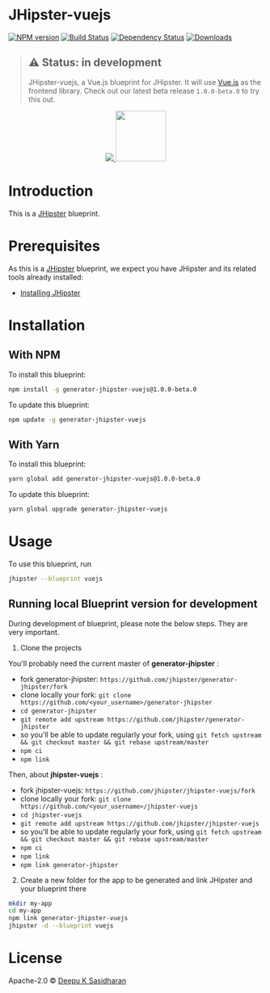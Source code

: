 # JHipster-vuejs
[![NPM version][npm-image]][npm-url] [![Build Status][travis-image]][travis-url] [![Dependency Status][daviddm-image]][daviddm-url] [![Downloads][npmcharts-image]][npmcharts-url]
> ## ⚠️ Status: in development
> JHipster-vuejs, a Vue.js blueprint for JHipster. It will use [Vue.js](https://vuejs.org/) as the frontend library. Check out our latest beta release `1.0.0-beta.0` to try this out. 

<div align="center">
  <a href="http://www.jhipster.tech/">
    <img src="https://github.com/jhipster/jhipster-artwork/blob/master/logos/JHipster%20RGB-small100x25px.png?raw=true">
  </a>
  <a href="https://vuejs.org/">
    <img width=100px src="https://avatars3.githubusercontent.com/u/6128107?s=200&v=4">
  </a>
</div>

# Introduction

This is a [JHipster](http://www.jhipster.tech/) blueprint.

# Prerequisites

As this is a [JHipster](http://www.jhipster.tech/) blueprint, we expect you have JHipster and its related tools already installed:

- [Installing JHipster](https://www.jhipster.tech/installation/)

# Installation


## With NPM

To install this blueprint:

```bash
npm install -g generator-jhipster-vuejs@1.0.0-beta.0
```

To update this blueprint:

```bash
npm update -g generator-jhipster-vuejs
```

## With Yarn

To install this blueprint:

```bash
yarn global add generator-jhipster-vuejs@1.0.0-beta.0
```

To update this blueprint:

```bash
yarn global upgrade generator-jhipster-vuejs
```

# Usage

To use this blueprint, run 

```bash
jhipster --blueprint vuejs
```


## Running local Blueprint version for development

During development of blueprint, please note the below steps. They are very important.

1. Clone the projects

You'll probably need the current master of **generator-jhipster** :

- fork generator-jhipster: `https://github.com/jhipster/generator-jhipster/fork`
- clone locally your fork: `git clone https://github.com/<your_username>/generator-jhipster`
- `cd generator-jhipster`
- `git remote add upstream https://github.com/jhipster/generator-jhipster`
- so you'll be able to update regularly your fork, using `git fetch upstream && git checkout master && git rebase upstream/master`
- `npm ci`
- `npm link`

Then, about **jhipster-vuejs** :

- fork jhipster-vuejs: `https://github.com/jhipster/jhipster-vuejs/fork`
- clone locally your fork: `git clone https://github.com/<your_username>/jhipster-vuejs`
- `cd jhipster-vuejs`
- `git remote add upstream https://github.com/jhipster/jhipster-vuejs`
- so you'll be able to update regularly your fork, using `git fetch upstream && git checkout master && git rebase upstream/master`
- `npm ci`
- `npm link`
- `npm link generator-jhipster`


2. Create a new folder for the app to be generated and link JHipster and your blueprint there

```bash
mkdir my-app
cd my-app
npm link generator-jhipster-vuejs
jhipster -d --blueprint vuejs
```

# License

Apache-2.0 © [Deepu K Sasidharan](https://deepu.js.org)


[npm-image]: https://img.shields.io/npm/v/generator-jhipster-vuejs.svg
[npm-url]: https://npmjs.org/package/generator-jhipster-vuejs
[travis-image]: https://travis-ci.com/jhipster/jhipster-vuejs.svg?branch=master
[travis-url]: https://travis-ci.com/jhipster/jhipster-vuejs
[daviddm-image]: https://david-dm.org/jhipster/jhipster-vuejs.svg?theme=shields.io
[daviddm-url]: https://david-dm.org/jhipster/jhipster-vuejs
[npmcharts-image]: https://img.shields.io/npm/dm/generator-jhipster-vuejs.svg?label=Downloads&style=flat
[npmcharts-url]: https://npmcharts.com/compare/generator-jhipster-vuejs
